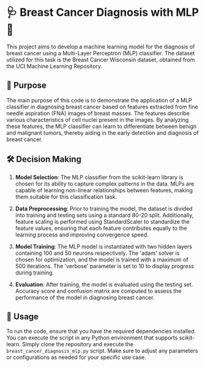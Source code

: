 # 🩺 Breast Cancer Diagnosis with MLP 🧠

This project aims to develop a machine learning model for the diagnosis of breast cancer using a Multi-Layer Perceptron (MLP) classifier. The dataset utilized for this task is the Breast Cancer Wisconsin dataset, obtained from the UCI Machine Learning Repository.

## 🎯 Purpose

The main purpose of this code is to demonstrate the application of a MLP classifier in diagnosing breast cancer based on features extracted from fine needle aspiration (FNA) images of breast masses. The features describe various characteristics of cell nuclei present in the images. By analyzing these features, the MLP classifier can learn to differentiate between benign and malignant tumors, thereby aiding in the early detection and diagnosis of breast cancer.

## 🛠️ Decision Making

1. **Model Selection**: The MLP classifier from the scikit-learn library is chosen for its ability to capture complex patterns in the data. MLPs are capable of learning non-linear relationships between features, making them suitable for this classification task.

2. **Data Preprocessing**: Prior to training the model, the dataset is divided into training and testing sets using a standard 80-20 split. Additionally, feature scaling is performed using StandardScaler to standardize the feature values, ensuring that each feature contributes equally to the learning process and improving convergence speed.

3. **Model Training**: The MLP model is instantiated with two hidden layers containing 100 and 50 neurons respectively. The 'adam' solver is chosen for optimization, and the model is trained with a maximum of 500 iterations. The 'verbose' parameter is set to 10 to display progress during training.

4. **Evaluation**: After training, the model is evaluated using the testing set. Accuracy score and confusion matrix are computed to assess the performance of the model in diagnosing breast cancer.

## 🚀 Usage

To run the code, ensure that you have the required dependencies installed. You can execute the script in any Python environment that supports scikit-learn. Simply clone the repository and execute the `breast_cancer_diagnosis_mlp.py` script. Make sure to adjust any parameters or configurations as needed for your specific use case.

